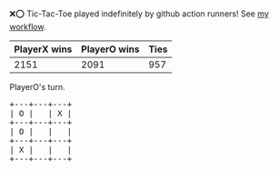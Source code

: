 :x::o: Tic-Tac-Toe played indefinitely by github action runners! See [my workflow](.github/workflows/play.yaml).

|PlayerX wins|PlayerO wins|Ties|
|-|-|-|
|2151|2091|957|

PlayerO's turn.

<pre>
+---+---+---+
| O |   | X |
+---+---+---+
| O |   |   |
+---+---+---+
| X |   |   |
+---+---+---+
</pre>